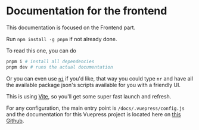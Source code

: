 # Documentation for the frontend

This documentation is focused on the Frontend part.

Run `npm install -g pnpm` if not already done.

To read this one, you can do
```bash
pnpm i # install all dependencies
pnpm dev # runs the actual documentation
```

Or you can even use [`ni`](https://github.com/antfu/ni) if you'd like, that way you could type `nr` and have all the available package json's scripts available for you with a friendly UI.

This is using [Vite](https://vitejs.dev/), so you'll get some super fast launch and refresh.

For any configuration, the main entry point is `/docs/.vuepress/config.js` and the documentation for this Vuepress project is located here on [this Github](https://v2.vuepress.vuejs.org/).
